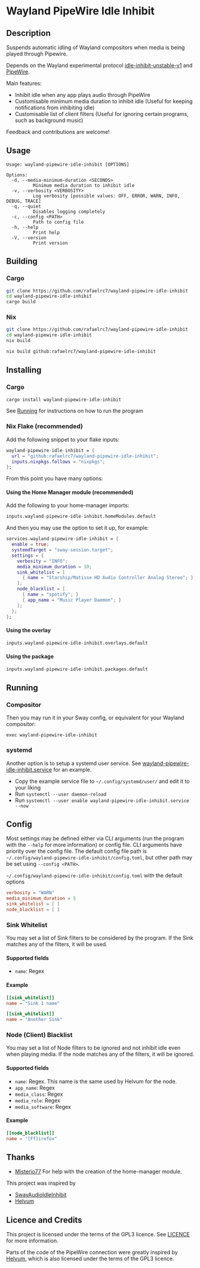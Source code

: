 # Wayland PipeWire Idle Inhibit

## Description

Suspends automatic idling of Wayland compositors when media is being played
through Pipewire.

Depends on the Wayland experimental protocol
[idle-inhibit-unstable-v1](https://wayland.app/protocols/idle-inhibit-unstable-v1)
and [PipeWire](https://www.pipewire.org/).

Main features:
- Inhibit idle when any app plays audio through PipeWire
- Customisable minimum media duration to inhibit idle (Useful for keeping notifications from inhibiting idle)
- Customisable list of client filters (Useful for ignoring certain programs, such as background music)

Feedback and contributions are welcome!

## Usage

```
Usage: wayland-pipewire-idle-inhibit [OPTIONS]

Options:
  -d, --media-minimum-duration <SECONDS>
          Minimum media duration to inhibit idle
  -v, --verbosity <VERBOSITY>
          Log verbosity [possible values: OFF, ERROR, WARN, INFO, DEBUG, TRACE]
  -q, --quiet
          Disables logging completely
  -c, --config <PATH>
          Path to config file
  -h, --help
          Print help
  -V, --version
          Print version
```

## Building

### Cargo

```sh
git clone https://github.com/rafaelrc7/wayland-pipewire-idle-inhibit
cd wayland-pipewire-idle-inhibit
cargo build
```

### Nix

```sh
git clone https://github.com/rafaelrc7/wayland-pipewire-idle-inhibit
cd wayland-pipewire-idle-inhibit
nix build
```

```sh
nix build github:rafaelrc7/wayland-pipewire-idle-inhibit
```

## Installing

### Cargo

```sh
cargo install wayland-pipewire-idle-inhibit
```

See [Running](#running) for instructions on how to run the program

### Nix Flake (recommended)

Add the following snippet to your flake inputs:

```nix
wayland-pipewire-idle-inhibit = {
  url = "github:rafaelrc7/wayland-pipewire-idle-inhibit";
  inputs.nixpkgs.follows = "nixpkgs";
};
```

From this point you have many options:

#### Using the Home Manager module (recommended)

Add the following to your home-manager imports:

```nix
inputs.wayland-pipewire-idle-inhibit.homeModules.default
```

And then you may use the option to set it up, for example:

```nix
services.wayland-pipewire-idle-inhibit = {
  enable = true;
  systemdTarget = "sway-session.target";
  settings = {
    verbosity = "INFO";
    media_minimum_duration = 10;
    sink_whitelist = [
      { name = "Starship/Matisse HD Audio Controller Analog Stereo"; }
    ];
    node_blacklist = [
      { name = "spotify"; }
      { app_name = "Music Player Daemon"; }
    ];
  };
};
```

#### Using the overlay

```nix
inputs.wayland-pipewire-idle-inhibit.overlays.default
```

#### Using the package

```nix
inputs.wayland-pipewire-idle-inhibit.packages.default
```

## Running

### Compositor

Then you may run it in your Sway config, or equivalent for your Wayland compositor:

```
exec wayland-pipewire-idle-inhibit
```

### systemd

Another option is to setup a systemd user service. See
[wayland-pipewire-idle-inhibit.service](wayland-pipewire-idle-inhibit.service)
for an example.

- Copy the example service file to `~/.config/systemd/user/` and edit it to your liking
- Run `systemctl --user daemon-reload`
- Run `systemctl --user enable wayland-pipewire-idle-inhibit.service --now`

## Config

Most settings may be defined either via CLI arguments (run the program with the
`--help` for more information) or config file. CLI arguments have priority over
the config file. The default config file path is
`~/.config/wayland-pipewire-idle-inhibit/config.toml`, but other path may be
set using `--config <PATH>`.

`~/.config/wayland-pipewire-idle-inhibit/config.toml` with the default options

```toml
verbosity = "WARN"
media_minimum_duration = 5
sink_whitelist = [ ]
node_blacklist = [ ]
```

### Sink Whitelist

You may set a list of Sink filters to be considered by the program. If the Sink
matches any of the filters, it will be used.

#### Supported fields

- `name`: Regex

#### Example

```toml
[[sink_whitelist]]
name = "Sink 1 name"

[[sink_whitelist]]
name = "Another Sink"
```

### Node (Client) Blacklist

You may set a list of Node filters to be ignored and not inhibit idle even when
playing media. If the node matches any of the filters, it will be ignored.

#### Supported fields

- `name`: Regex. This name is the same used by Helvum for the node.
- `app_name`: Regex
- `media_class`: Regex
- `media_role`: Regex
- `media_software`: Regex

#### Example

```toml
[[node_blacklist]]
name = "[Ff]irefox"
```

## Thanks

- [Misterio77](https://github.com/Misterio77/) For help with the creation of
  the home-manager module.

This project was inspired by

- [SwayAudioIdleInhibit](https://github.com/ErikReider/SwayAudioIdleInhibit)
- [Helvum](https://gitlab.freedesktop.org/pipewire/helvum)

## Licence and Credits

This project is licensed under the terms of the GPL3 licence. See
[LICENCE](LICENCE) for more information.

Parts of the code of the PipeWire connection were greatly inspired by
[Helvum](https://gitlab.freedesktop.org/pipewire/helvum), which is also
licensed under the terms of the GPL3 licence.
